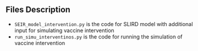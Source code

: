 ## Files Description
- `SEIR_model_intervention.py` is the code for SLIRD model with additional input for simulating vaccine intervention
- `run_simu_interventinos.py` is the code for running the simulation of vaccine intervention
